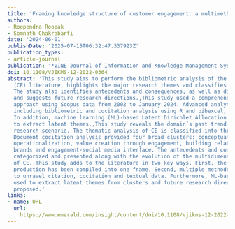 ```yaml
---
title: 'Framing knowledge structure of customer engagement: a multimethod review'
authors:
- Roopendra Roopak
- Somnath Chakrabarti
date: '2024-06-01'
publishDate: '2025-07-15T06:32:47.337923Z'
publication_types:
- article-journal
publication: '*VINE Journal of Information and Knowledge Management Systems*'
doi: 10.1108/VJIKMS-12-2022-0364
abstract: 'This study aims to perform the bibliometric analysis of the customer engagement
  (CE) literature, highlights the major research themes and classifies the subdomains.
  The study also identifies antecedents and consequences, as well as dimension evolution,
  and suggests future research directions.,This study used a comprehensive bibliometric
  approach using Scopus data from 2002 to January 2024. Advanced analytical techniques,
  including bibliometric and cocitation analysis using R and bibexcel, were used.
  In addition, machine learning (ML)-based Latent Dirichlet Allocation (LDA) was used
  to extract latent themes.,This study reveals the domain’s past trend and present
  research scenario. The thematic analysis of CE is classified into three phases.
  Document cocitation analysis provided four broad clusters: conceptualization and
  operationalization, value creation through engagement, building relationships with
  brands and engagement-social media interface. The antecedents and consequences are
  categorized and presented along with the evolution of the multidimensional nature
  of CE.,This study adds to the literature in two key ways. First, the entire scholarly
  production has been compiled into one frame. Second, multiple methods were used
  to unravel citation, cocitation and textual data. Furthermore, ML-based LDA was
  used to extract latent themes from clusters and future research directions were
  proposed.'
links:
- name: URL
  url: 
    https://www.emerald.com/insight/content/doi/10.1108/vjikms-12-2022-0364/full/html
---
```


